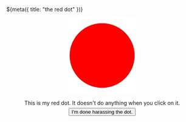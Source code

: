 ${meta({
	title: "the red dot"
})}

<script>
var lines = [
	"This is my red dot. It doesn't do anything if you click on it.",
	"Really, you can click on my red dot all you want. It won't do a thing.",
	"See what I mean? It didn't do anything did it? Try again.",
	"In doing nothing, my red dot is a great success. It'll <b>never</b> do a thing. Don't you believe me?",
	"You seem to want to think this red dot is here to entertain you.",
	"It's not.",
	"Alright dot-clicker, you keep trying.",
	"You really think it's going to do something for you.",
	"Fine.",
	"As long as you think (wrongly) that something is going to come of this, let's try working on your technique.",
	"Maybe you're clicking too quickly. Try slower.",
	"No dice? Hmm ... try again.",
	"Maybe if you tried clicking it faster?",
	"No dice again, eh?",
	"Maybe if you sweet-talked it for awhile.",
	"I said <b>sweet-talk</b> it.",
	"The mighty red dot isn't going to change its very purpose without some <b>serious</b> sweet-talking.",
	"OK. Looks like a bad solution for you. Try something else.",
	"I don't know what you tried, but if <b>I</b> don't even notice, the dot's not going to.",
	"How about you go pretty yourself up. Maybe the dot thinks you're ugly.",
	"Not quite up to par. Try again.",
	"OK--Time for drastic measures.",
	"Go away for a minute while I try to talk the red dot into doing something for you.",
	"Bloody hell! That wasn't nearly enough time. Go away again, and this time, give me some bloody time!",
	"... Sorry. The dot didn't appreciate your interruption the first time. It's mad at you. Better say you're sorry.",
	"It doesn't think you were sincere.",
	"The red dot's not doing a thing unless you're really sorry.",
	"You don't sound too convincing.",
	"Fine.",
	"The dot is giving you the benefit of the doubt.",
	"You still can't expect it to just change its nature to do nothing for you.",
	"Maybe if you click a little lower you'll find a ticklish spot.",
	"Not that low, pervert.",
	"No no! To the right!",
	"You don't seem to get it. Try again.",
	"Nope. Try again.",
	"Bloody hell! What kind of dolt doesn't know where dots are ticklish!?",
	"Click!",
	"CLICK!",
	"c l i c k !",
	"Yeah, that's right. I'm making fun of you.",
	"Look at yourself--sitting at a computer clicking on a damn dot, knowing very well it won't do anything for you.",
	"Nothing good on TV?",
	"No good books to read?",
	"You realize you're addicted to clicking on a red dot, right?",
	"You realize that clicking on this dot will accomplish nothing, right?",
	"Wow. You're still clicking.",
	"You know, while you're here waiting for a lifeless dot to do something fantastic for you, the rest of the world is out having a life.",
	"Don't care? Well then, we could <b>both</b> be here awhile.",
	"I'm almost kind of wishing the dot would do something myself at this point.",
	"At least I'm going to profit from this. Every time you click the dot, I get a little bit of your soul.",
	"Don't believe me? Keep clicking.",
	"One piece of soul ...",
	"Two pieces of soul ...",
	"Three piece of soul ...",
	"Four piece of soul ...",
	"<b>I'm a SOUL man!</b>",
	"OK. I'm not really taking your soul. But, I'm sure as hell wasting a lot of your time.",
	"Why don't you stop?",
	"Why do you need to keep clicking?",
	"Are you addicted?",
	"Is it the red dot?",
	"Or is it just the clicking?",
	"Who are you abusing?",
	"The dot?",
	"... or yourself.",
	"I think we both know what's going on here.",
	"You needed someplace to run--somebody to listen to you.",
	"Well that someone isn't here.",
	"All we have here is a red dot that does nothing.",
	"It doesn't care about your sorrows.",
	"Take them somewhere else, emo kid.",
	"Lonely lifeless person ... keep clicking. You deserve it.",
	"Really. You do deserve it. Think of all the great things you've done for society lately.",
	"All those dots you've mercilessly clicked.",
	"All that sitting you've done.",
	"Maybe you're clicking standing up.",
	"That would be impressive.",
	"Society should thank you for all your clicking.",
	"How about I thank you.",
	"Thank-you for clicking my red dot.",
	"Sorry, I can't reward you by making the dot do something.",
	"I already told you it wouldn't do anything.",
	"Perhaps if you reach enlightenment somehow, you and the red dot can transcend each other.",
	"If you could do that, the dot wouldn't even have to do anything fancy.",
	"It would be you and the dot, existing together in all that exists.",
	"Wouldn't that be great?",
	"You and the red dot.",
	"Together at last?",
	"I have a feeling the dot's not going to leave you very satisfied though.",
	"I mean, it just sits there.",
	"See?",
	"Maybe you like that.",
	"That's probably how you've chosen all your friends.",
	"You keep clicking on them and they just sit there.",
	"You're Weird.",
	"You click on your friends.",
	"I'm not saying the dot is your friend.",
	"It's not.",
	"It really doesn't even know you.",
	"All it knows about you is that you like to harass it.",
	"You like to click on it, even when it ignores you.",
	"You sound pretty annoying.",
	"Maybe you've just forgotten what's going on here."
	];

var clicks = 0;

function dotClick() {
	clicks++;
	var line = clicks % lines.length;
	document.mainForm.clicks.value = clicks;
	document.getElementById('message').innerHTML = lines[line];
} // dotClick()
</script>


<p align="center">
	<img src="images/reddot.jpg" onClick="dotClick();" />
</p>

<div id="message" style="text-align: center; margin: 5px; font-size: big;">
	This is my red dot. It doesn't do anything when you click on it.
</div>

<form style="text-align: center;" name="mainForm" method="get" action="dotresults">
	<input type="hidden" name="clicks" value="0" />
	<input type="hidden" name="dot" value="red" />
	<input type="submit" value="I'm done harassing the dot." />
</form>

<div style='display: none; margin-top: 40px; text-align: center;'>
	Wait! <a href='/dots'>This isn't the dot I want to harass!</a>
</div>
